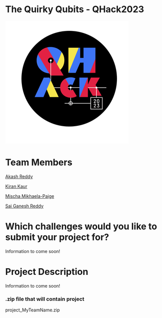 <h1>The Quirky Qubits - QHack2023</h1>

![logo](QHack_2023_logo.PNG)

<h1>Team Members</h1>

[Akash Reddy](https://github.com/Akash6300)

[Kiran Kaur](https://github.com/KyranKaur)

[Mischa Mikhaela-Paige](https://github.com/Mikhaela-Paige)

[Sai Ganesh Reddy](https://github.com/mvsg2)

<h1>Which challenges would you like to submit your project for?</h1>

Information to come soon!

<h1>Project Description</h1>

Information to come soon!

<h3>.zip file that will contain project</h3>
project_MyTeamName.zip


